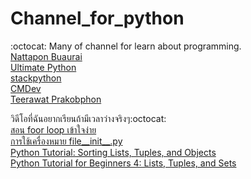 # Channel_for_python
:octocat: Many of channel for learn about programming.<br>
[Nattapon Buaurai](https://www.youtube.com/c/NattaponBuaurai/videos)<br>
[Ultimate Python](https://www.youtube.com/c/UltimatePython/videos)<br>
[stackpython](https://www.youtube.com/c/stackpython/videos)<br>
[CMDev](https://www.youtube.com/user/CMDevChannel/videos)<br>
[Teerawat Prakobphon](https://www.youtube.com/channel/UCTbzxGATuVvyHQLdCQjDJiA)<br>

วิดีโอที่ฉันอยากเรียนถ้ามีเวลาว่างจริงๆ:octocat:<br>
[สอน foor loop เข้าใจง่าย](https://www.youtube.com/watch?v=x8Bh-0g9drQ)<br>
[การใช้เครื่องหมาย file__init__.py ](https://www.youtube.com/watch?v=PQG7HGqoLDM)<br>
[Python Tutorial: Sorting Lists, Tuples, and Objects](https://www.youtube.com/watch?v=D3JvDWO-BY4)<br>
[Python Tutorial for Beginners 4: Lists, Tuples, and Sets](https://www.youtube.com/watch?v=W8KRzm-HUcc)<br>
[]()<br>
[]()<br>
[]()<br>
